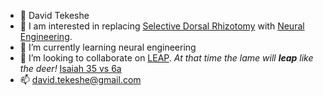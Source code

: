 - 👋 David Tekeshe
- 👀 I am interested in replacing [Selective Dorsal Rhizotomy](https://www.stlouischildrens.org/conditions-treatments/center-for-cerebral-palsy-spasticity/about-selective-dorsal-rhizotomy) with [Neural Engineering](https://en.wikipedia.org/wiki/Neural_engineering). 
- 🌱 I’m currently learning neural engineering
- 💞️ I’m looking to collaborate on [LEAP](https://github.com/airwide-leap/yolanda). *At that time the lame will **leap** like the deer!* [Isaiah 35 vs 6a](https://www.jw.org/en/library/bible/study-bible/books/isaiah/35/#v23035006)
- 📫 david.tekeshe@gmail.com

<!---
davidtekeshe/davidtekeshe is a ✨ special ✨ repository because its `README.md` (this file) appears on your GitHub profile.
You can click the Preview link to take a look at your changes.
--->

